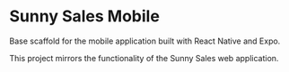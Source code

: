 # Sunny Sales Mobile

Base scaffold for the mobile application built with React Native and Expo.

This project mirrors the functionality of the Sunny Sales web application.
